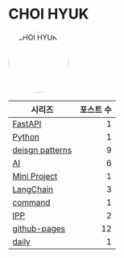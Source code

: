 # CHOI HYUK

<img src="https://velog.velcdn.com/images/choi-hyk/profile/5800b0e9-9717-4248-9fe1-fa1bd8308def/image.png" alt="CHOI HYUK" style="width:120px;height:120px;border-radius:50%;object-fit:cover;" />

| 시리즈 | 포스트 수 |
|---|---:|
| [FastAPI](./FastAPI/) | 1 |
| [Python](./Python/) | 1 |
| [deisgn patterns](./deisgn%20patterns/) | 9 |
| [AI](./AI/) | 6 |
| [Mini Project](./Mini%20Project/) | 1 |
| [LangChain](./LangChain/) | 3 |
| [command](./command/) | 1 |
| [IPP](./IPP/) | 2 |
| [github-pages](./github-pages/) | 12 |
| [daily](./daily/) | 1 |
